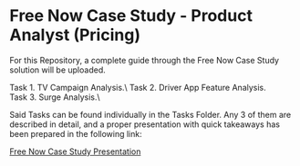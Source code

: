 # Free Now Case Study - Product Analyst (Pricing)

For this Repository, a complete guide through the Free Now Case Study solution will be uploaded. 

Task 1. TV Campaign Analysis.\ 
Task 2. Driver App Feature Analysis.\
Task 3. Surge Analysis.\

Said Tasks can be found individually in the Tasks Folder. Any 3 of them are described in detail, and a proper presentation with quick takeaways has been prepared in the following link:

[Free Now Case Study Presentation](https://www.canva.com/design/DAEISpJJpig/jrv6iYFwoAQyMrMzhbNoFg/view?utm_content=DAEISpJJpig&utm_campaign=designshare&utm_medium=link&utm_source=sharebutton)
